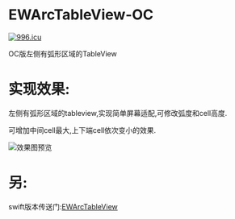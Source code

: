 # EWArcTableView-OC
[![996.icu](https://img.shields.io/badge/link-996.icu-red.svg)](https://996.icu)

OC版左侧有弧形区域的TableView

# 实现效果:

左侧有弧形区域的tableview,实现简单屏幕适配,可修改弧度和cell高度.

可增加中间cell最大,上下端cell依次变小的效果.

   

![效果图预览](https://github.com/WangLiquan/EWArcTableView/raw/master/images/demonstration.gif)

# 另:
swift版本传送门:[EWArcTableView](https://github.com/WangLiquan/EWArcTableView)
